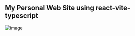 ## My Personal Web Site using react-vite-typescript


![image](https://github.com/sinera2000/portfolioSinera/assets/150272147/b1bc825c-c4fe-4eda-9f2e-d753662773bb)
